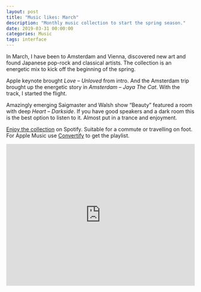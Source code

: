```yaml
---
layout: post
title: "Music likes: March"
description: "Monthly music collection to start the spring season."
date: 2019-03-31 00:00:00
categories: Music
tags: interface
---
```


In March, I have been to Amsterdam and Vienna, discovered new art and found Japanese pop-rock and classical artists. The collection is an energetic mix to kick off the beginning of the spring.

Apple keynote brought *Love – Unloved* from intro. And the Amsterdam trip brought up the energetic story in *Amsterdam – Jaya The Cat*. With the track, I started the flight.

Amazingly emerging Saigmaster and Walsh show “Beauty” featured a room with deep *Heart – Darkside*. If you have good speakers and a dark room this is the best option to listen to it. Almost put in a trance and enjoyment.

[Enjoy the collection](https://open.spotify.com/user/yuriysteam/playlist/0IFV7lB9iYvDQlfnlyXznF?si=NnTqLOFgS5KMmknQ_ArbLQ) on Spotify. Suitable for a commute or travelling on foot. For Apple Music use [Convertify](https://haydenhong.com/convertify/) to get the playlist.



<iframe src="https://open.spotify.com/embed/user/yuriysteam/playlist/0IFV7lB9iYvDQlfnlyXznF" width="100%" height="380" frameborder="0" allowtransparency="true" allow="encrypted-media"></iframe>
